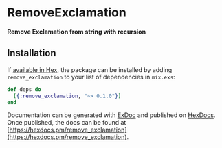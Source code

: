 # RemoveExclamation

**Remove Exclamation from string with recursion**

## Installation

If [available in Hex](https://hex.pm/docs/publish), the package can be installed
by adding `remove_exclamation` to your list of dependencies in `mix.exs`:

```elixir
def deps do
  [{:remove_exclamation, "~> 0.1.0"}]
end
```

Documentation can be generated with [ExDoc](https://github.com/elixir-lang/ex_doc)
and published on [HexDocs](https://hexdocs.pm). Once published, the docs can
be found at [https://hexdocs.pm/remove_exclamation](https://hexdocs.pm/remove_exclamation).
